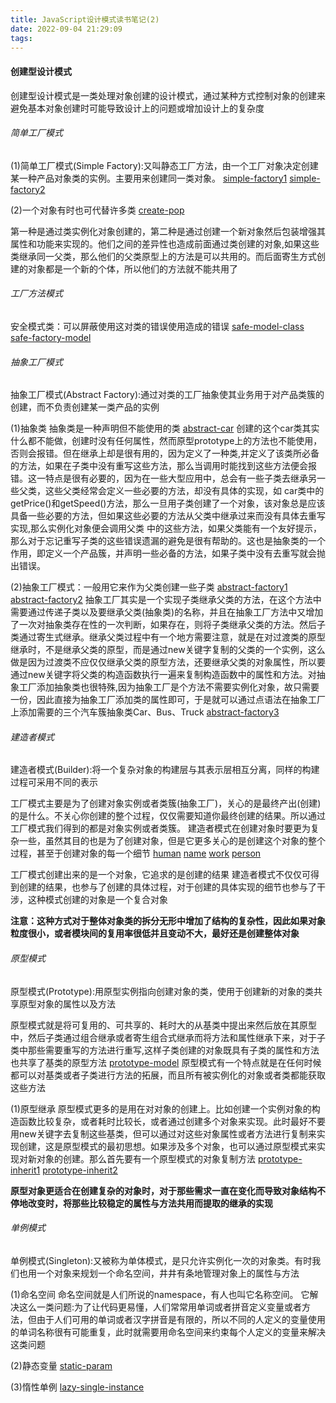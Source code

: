 ```yaml
---
title: JavaScript设计模式读书笔记(2)
date: 2022-09-04 21:29:09
tags:
---
```


#### 创建型设计模式
创建型设计模式是一类处理对象创建的设计模式，通过某种方式控制对象的创建来避免基本对象创建时可能导致设计上的问题或增加设计上的复杂度

###### 简单工厂模式
(1)简单工厂模式(Simple Factory):又叫静态工厂方法，由一个工厂对象决定创建某一种产品对象类的实例。主要用来创建同一类对象。
[simple-factory1](simple-factory1.png)
[simple-factory2](simple-factory2.png)

(2)一个对象有时也可代替许多类
[create-pop](create-pop.png)

第一种是通过类实例化对象创建的，第二种是通过创建一个新对象然后包装增强其属性和功能来实现的。他们之间的差异性也造成前面通过类创建的对象,如果这些类继承同一父类，那么他们的父类原型上的方法是可以共用的。而后面寄生方式创建的对象都是一个新的个体，所以他们的方法就不能共用了

###### 工厂方法模式
安全模式类：可以屏蔽使用这对类的错误使用造成的错误
[safe-model-class](safe-model-class.png)
[safe-factory-model](safe-factory-model.png)

###### 抽象工厂模式
抽象工厂模式(Abstract Factory):通过对类的工厂抽象使其业务用于对产品类簇的创建，而不负责创建某一类产品的实例

(1)抽象类
抽象类是一种声明但不能使用的类
[abstract-car](abstract-car.png)
创建的这个car类其实什么都不能做，创建时没有任何属性，然而原型prototype上的方法也不能使用，否则会报错。但在继承上却是很有用的，因为定义了一种类,并定义了该类所必备的方法，如果在子类中没有重写这些方法，那么当调用时能找到这些方法便会报错。这一特点是很有必要的，因为在一些大型应用中，总会有一些子类去继承另一些父类，这些父类经常会定义一些必要的方法，却没有具体的实现，如 car类中的 getPrice()和getSpeed()方法，那么一旦用子类创建了一个对象，该对象总是应该具备一些必要的方法，但如果这些必要的方法从父类中继承过来而没有具体去重写实现,那么实例化对象便会调用父类
中的这些方法，如果父类能有一个友好提示，那么对于忘记重写子类的这些错误遗漏的避免是很有帮助的。这也是抽象类的一个作用，即定义一个产品簇，并声明一些必备的方法，如果子类中没有去重写就会抛出错误。

(2)抽象工厂模式：一般用它来作为父类创建一些子类
[abstract-factory1](abstract-factory1.png)
[abstract-factory2](abstract-factory2.png)
抽象工厂其实是一个实现子类继承父类的方法，在这个方法中需要通过传递子类以及要继承父类(抽象类)的名称，并且在抽象工厂方法中又增加了一次对抽象类存在性的一次判断，如果存在，则将子类继承父类的方法。然后子类通过寄生式继承。继承父类过程中有一个地方需要注意，就是在对过渡类的原型继承时，不是继承父类的原型，而是通过new关键字复制的父类的一个实例，这么做是因为过渡类不应仅仅继承父类的原型方法，还要继承父类的对象属性，所以要通过new关键字将父类的构造函数执行一遍来复制构造函数中的属性和方法。对抽象工厂添加抽象类也很特殊,因为抽象工厂是个方法不需要实例化对象，故只需要一份，因此直接为抽象工厂添加类的属性即可，于是就可以通过点语法在抽象工厂上添加需要的三个汽车簇抽象类Car、Bus、Truck
[abstract-factory3](abstract-factory3.png)

###### 建造者模式
建造者模式(Builder):将一个复杂对象的构建层与其表示层相互分离，同样的构建过程可采用不同的表示

工厂模式主要是为了创建对象实例或者类簇(抽象工厂)，关心的是最终产出(创建)的是什么。不关心你创建的整个过程，仅仅需要知道你最终创建的结果。所以通过工厂模式我们得到的都是对象实例或者类簇。
建造者模式在创建对象时要更为复杂一些，虽然其目的也是为了创建对象，但是它更多关心的是创建这个对象的整个过程，甚至于创建对象的每一个细节
[human](human.png)
[name](name.png)
[work](work.png)
[person](person.png)

工厂模式创建出来的是一个对象，它追求的是创建的结果
建造者模式不仅仅可得到创建的结果，也参与了创建的具体过程，对于创建的具体实现的细节也参与了干涉，这种模式创建的对象是一个复合对象

**注意：这种方式对于整体对象类的拆分无形中增加了结构的复杂性，因此如果对象粒度很小，或者模块间的复用率很低并且变动不大，最好还是创建整体对象**

###### 原型模式
原型模式(Prototype):用原型实例指向创建对象的类，使用于创建新的对象的类共享原型对象的属性以及方法

原型模式就是将可复用的、可共享的、耗时大的从基类中提出来然后放在其原型中，然后子类通过组合继承或者寄生组合式继承而将方法和属性继承下来，对于子类中那些需要重写的方法进行重写,这样子类创建的对象既具有子类的属性和方法也共享了基类的原型方法
[prototype-model](prototype-model.png)
原型模式有一个特点就是在任何时候都可以对基类或者子类进行方法的拓展，而且所有被实例化的对象或者类都能获取这些方法

(1)原型继承
原型模式更多的是用在对对象的创建上。比如创建一个实例对象的构造函数比较复杂，或者耗时比较长，或者通过创建多个对象来实现。此时最好不要用new关键字去复制这些基类，但可以通过对这些对象属性或者方法进行复制来实现创建，这是原型模式的最初思想。如果涉及多个对象，也可以通过原型模式来实现对新对象的创建。那么首先要有一个原型模式的对象复制方法
[prototype-inherit1](prototype-inherit1.png)
[prototype-inherit2](prototype-inherit2.png)

**原型对象更适合在创建复杂的对象时，对于那些需求一直在变化而导致对象结构不停地改变时，将那些比较稳定的属性与方法共用而提取的继承的实现**

###### 单例模式
单例模式(Singleton):又被称为单体模式，是只允许实例化一次的对象类。有时我们也用一个对象来规划一个命名空间，井井有条地管理对象上的属性与方法

(1)命名空间
命名空间就是人们所说的namespace，有人也叫它名称空间。
它解决这么一类问题:为了让代码更易懂，人们常常用单词或者拼音定义变量或者方法，但由于人们可用的单词或者汉字拼音是有限的，所以不同的人定义的变量使用的单词名称很有可能重复，此时就需要用命名空间来约束每个人定义的变量来解决这类问题

(2)静态变量
[static-param](static-param.png)

(3)惰性单例
[lazy-single-instance](lazy-single-instance.png)